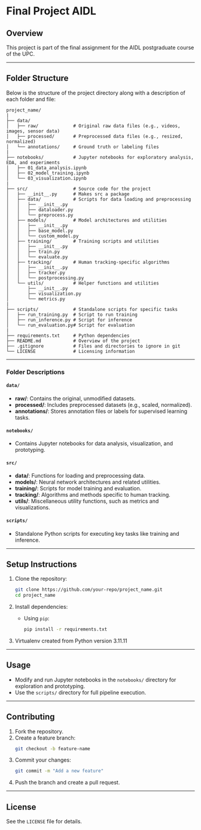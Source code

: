 # Final Project AIDL

## Overview
This project is part of the final assignment for the AIDL postgraduate course of the UPC.

---

## Folder Structure
Below is the structure of the project directory along with a description of each folder and file:

```plaintext
project_name/
|
├── data/
│   ├── raw/             # Original raw data files (e.g., videos, images, sensor data)
│   ├── processed/       # Preprocessed data files (e.g., resized, normalized)
│   └── annotations/     # Ground truth or labeling files
|
├── notebooks/           # Jupyter notebooks for exploratory analysis, EDA, and experiments
│   ├── 01_data_analysis.ipynb
│   ├── 02_model_training.ipynb
│   └── 03_visualization.ipynb
|
├── src/                 # Source code for the project
│   ├── __init__.py      # Makes src a package
│   ├── data/            # Scripts for data loading and preprocessing
│   │   ├── __init__.py
│   │   ├── dataloader.py
│   │   └── preprocess.py
│   ├── models/          # Model architectures and utilities
│   │   ├── __init__.py
│   │   ├── base_model.py
│   │   └── custom_model.py
│   ├── training/        # Training scripts and utilities
│   │   ├── __init__.py
│   │   ├── train.py
│   │   └── evaluate.py
│   ├── tracking/        # Human tracking-specific algorithms
│   │   ├── __init__.py
│   │   ├── tracker.py
│   │   └── postprocessing.py
│   └── utils/           # Helper functions and utilities
│       ├── __init__.py
│       ├── visualization.py
│       └── metrics.py
|
├── scripts/             # Standalone scripts for specific tasks
│   ├── run_training.py  # Script to run training
│   ├── run_inference.py # Script for inference
│   └── run_evaluation.py# Script for evaluation
|
├── requirements.txt     # Python dependencies
├── README.md            # Overview of the project
├── .gitignore           # Files and directories to ignore in git
└── LICENSE              # Licensing information
```

---

### Folder Descriptions

#### `data/`
- **raw/**: Contains the original, unmodified datasets.
- **processed/**: Includes preprocessed datasets (e.g., scaled, normalized).
- **annotations/**: Stores annotation files or labels for supervised learning tasks.

#### `notebooks/`
- Contains Jupyter notebooks for data analysis, visualization, and prototyping.

#### `src/`
- **data/**: Functions for loading and preprocessing data.
- **models/**: Neural network architectures and related utilities.
- **training/**: Scripts for model training and evaluation.
- **tracking/**: Algorithms and methods specific to human tracking.
- **utils/**: Miscellaneous utility functions, such as metrics and visualizations.

#### `scripts/`
- Standalone Python scripts for executing key tasks like training and inference.


---

## Setup Instructions

1. Clone the repository:
   ```bash
   git clone https://github.com/your-repo/project_name.git
   cd project_name
   ```

2. Install dependencies:
   - Using `pip`:
     ```bash
     pip install -r requirements.txt
     ```

3. Virtualenv created from Python version 3.11.11

---

## Usage
- Modify and run Jupyter notebooks in the `notebooks/` directory for exploration and prototyping.
- Use the `scripts/` directory for full pipeline execution.

---

## Contributing
1. Fork the repository.
2. Create a feature branch:
   ```bash
   git checkout -b feature-name
   ```
3. Commit your changes:
   ```bash
   git commit -m "Add a new feature"
   ```
4. Push the branch and create a pull request.

---

## License
See the `LICENSE` file for details.

